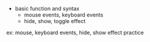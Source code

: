 - basic function and syntax
  - mouse events, keyboard events
  - hide, show, toggle effect

ex: mouse, keyboard events, hide, show effect practice
